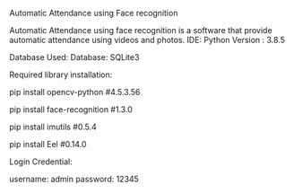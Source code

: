 Automatic Attendance using Face recognition

Automatic Attendance using face recognition is a software that provide automatic attendance using videos and photos.
IDE:
Python Version : 3.8.5

Database Used:
Database: SQLite3

Required library installation:

pip install opencv-python #4.5.3.56

pip install face-recognition #1.3.0

pip install imutils #0.5.4

pip install Eel #0.14.0

Login Credential:

username: admin
password: 12345



